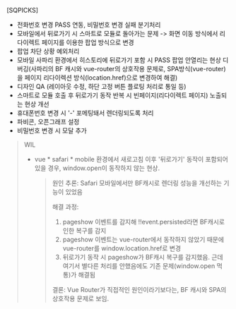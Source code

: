 [SQPICKS]

- 전화번호 변경 PASS 연동, 비밀번호 변경 실패 분기처리
- 모바일에서 뒤로가기 시 스마트로 모듈로 돌아가는 문제 -> 화면 이동 방식에서 리다이렉트 페이지를 이용한 팝업 방식으로 변경
- 팝업 차단 상황 예외처리
- 모바일 사파리 환경에서 히스토리에 뒤로가기 포함 시 PASS 팝업 안열리는 현상 디버깅(사파리의 BF 캐시와 vue-router의 상호작용 문제로, SPA방식(vue-router)을 페이지 리다이렉션 방식(location.href)으로 변경하여 해결)
- 디자인 QA (레이아웃 수정, 하단 고정 버튼 플로팅 처리로 통일 등)
- 스마트로 모듈 호출 후 뒤로가기 동작 반복 시 빈페이지(리다이렉트 페이지) 노출되는 현상 개선
- 휴대폰번호 변경 시 '-' 포메팅돼서 렌더링되도록 처리
- 파비콘, 오픈그래프 설정
- 비밀번호 변경 시 모달 추가

> WIL
>
> - vue \* safari \* mobile 환경에서 새로고침 이후 '뒤로가기' 동작이 포함되어있을 경우, window.open이 동작하지 않는 현상.
>   > 원인 추론: Safari 모바일에서만 BF캐시로 렌더링 성능을 개선하는 기능이 있었음
>   >
>   > 해결 과정:
>   >
>   > 1. pageshow 이벤트를 감지해 !!event.persisted라면 BF캐시로 인한 복구를 감지
>   > 2. pageshow 이벤트는 vue-router에서 동작하지 않았기 때문에 vue-router를 window.location.href로 변경
>   > 3. 뒤로가기 동작 시 pageshow가 BF캐시 복구를 감지했음. 근데 여기서 별다른 처리를 안했음에도 기존 문제(window.open 먹통)가 해결됨
>   >
>   > 결론: Vue Router가 직접적인 원인이라기보다는, BF 캐시와 SPA의 상호작용 문제로 보임.
